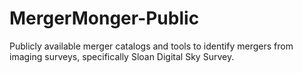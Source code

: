 # MergerMonger-Public
Publicly available merger catalogs and tools to identify mergers from imaging surveys, specifically Sloan Digital Sky Survey.
